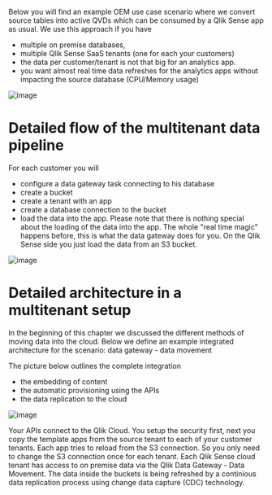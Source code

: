 Below you will find an example OEM use case scenario where we convert source tables into active QVDs which can be consumed by a Qlik Sense app as usual. 
We use this approach if you have 
-  multiple on premise databases,  
- multiple Qlik Sense SaaS tenants (one for each your customers) 
- the data per customer/tenant is not that big for an analytics app. 
- you want almost real time data refreshes for the analytics apps without impacting the source database (CPU/Memory usage)

![image](https://github.com/QHose/QRSMeteor/assets/12411165/13d1bf7d-cb81-4ae0-a084-de28903b95e5)

# Detailed flow of the multitenant data pipeline

For each customer you will 
- configure a data gateway task connecting to his database
- create a bucket
- create a tenant with an app
- create a database connection to the bucket
- load the data into the app. Please note that there is nothing special about the loading of the data into the app. The whole "real time magic" happens before, this is what the data gateway does for you. On the Qlik Sense side you just load the data from an S3 bucket. 

![image](https://github.com/QHose/QRSMeteor/assets/12411165/8f6cdaa5-9cf1-493d-87f7-3d0c0d993cfb)


# Detailed architecture in a multitenant setup

In the beginning of this chapter we discussed the different methods of moving data into the cloud. Below we define an example integrated architecture for the scenario: data gateway - data movement  

The picture below outlines the complete integration 
- the embedding of content 
- the automatic provisioning using the APIs 
- the data replication to the cloud  

![image](https://github.com/QHose/QRSMeteor/assets/12411165/24e517a8-7814-49dc-940d-dfda1ad1ef46)

Your APIs connect to the Qlik Cloud. You setup the security first, next you copy the template apps from the source tenant to each of your customer tenants. Each app tries to reload from the S3 connection. So you only need to change the S3 connection once for each tenant. Each Qlik Sense cloud tenant has access to on premise data via the Qlik Data Gateway - Data Movement. The data inside the buckets is being refreshed by a continious data replication process using change data capture (CDC) technology. 

